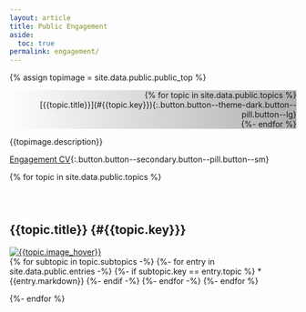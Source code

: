 ```yaml
---
layout: article
title: Public Engagement
aside:
  toc: true
permalink: engagement/
---
```


{% assign topimage = site.data.public.public_top %}

<style>
  .hero-example--linear-gradient {
    background-image: linear-gradient(90deg, rgba(0, 0, 0, 0), rgba(0, 0, 0, 0.3)), url("{{topimage.image}}");
    background-position: top;
  }
</style>

<div class="hero hero--dark hero-example--linear-gradient">
<div class="hero__content px-4 py-2" style="text-align: right;">
{% for topic in site.data.public.topics %}
<div markdown="1">
[{{topic.title}}](#{{topic.key}}){:.button.button--theme-dark.button--pill.button--lg}
</div>
{%- endfor %}
</div>
</div>


{{topimage.description}}

[Engagement CV](cv#public-engagement){:.button.button--secondary.button--pill.button--sm}


{% for topic in site.data.public.topics %}

<h3>&nbsp;</h3>

## {{topic.title}} {#{{topic.key}}}

<div class="item">
<div class="item__image">
<a href="{{topic.image_url}}" target="_blank">
<img class="image-sq--lg" src="{{topic.image}}" title="{{topic.image_hover}}"/>
</a>
</div>
<div class="item__content" markdown=1>
{% for subtopic in topic.subtopics -%}
{%- for entry in site.data.public.entries -%}
{%- if subtopic.key == entry.topic %}
  * {{entry.markdown}}
{%- endif -%}
{%- endfor -%}
{%- endfor %}
</div>
</div>

{%- endfor %}

<h3>&nbsp;</h3>
